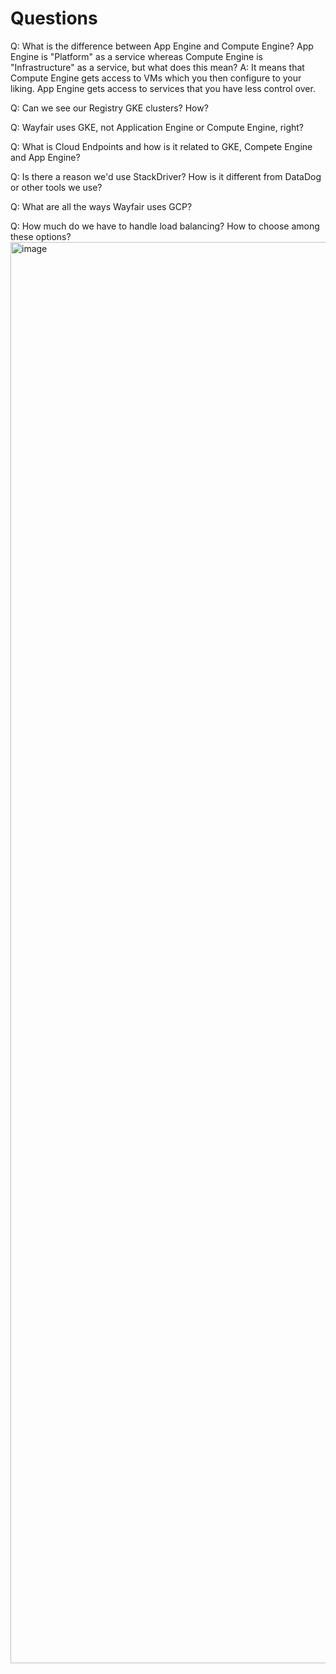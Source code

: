 # Questions

Q: What is the difference between App Engine and Compute Engine? 
App Engine is "Platform" as a service whereas Compute Engine is "Infrastructure" as a service, but what does this mean? 
A: It means that Compute Engine gets access to VMs which you then configure to your liking. App Engine gets access to services that you have less control over. 

Q: Can we see our Registry GKE clusters? How?

Q: Wayfair uses GKE, not Application Engine or Compute Engine, right? 

Q: What is Cloud Endpoints and how is it related to GKE, Compete Engine and App Engine? 

Q: Is there a reason we'd use StackDriver? How is it different from DataDog or other tools we use?

Q: What are all the ways Wayfair uses GCP? 

Q: How much do we have to handle load balancing? How to choose among these options?
<img width="2274" alt="image" src="https://user-images.githubusercontent.com/2437758/172704431-b16c179b-221e-4df6-b28f-04aa9388eca1.png">
